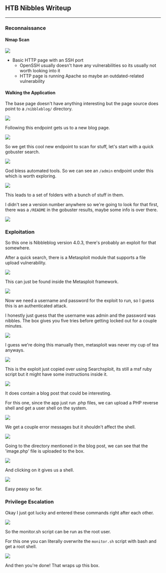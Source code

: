 ## HTB Nibbles Writeup
---

### Reconnaissance

#### Nmap Scan

![](/docs/images/nibbles/nibbles1.png)

- Basic HTTP page with an SSH port
    - OpenSSH usually doesn't have any vulnerabilities so its usually not worth looking into it
    - HTTP page is running Apache so maybe an outdated-related vulnerability



#### Walking the Application

The base page doesn't have anything interesting but the page source does point to a `/nibbleblog/` directory.

![](/docs/images/nibbles/nibbles2.png)

Following this endpoint gets us to a new blog page.


![](/docs/images/nibbles/nibbles3.png)

So we get this cool new endpoint to scan for stuff, let's start with a quick gobuster search.

![](/docs/images/nibbles/nibbles4.png)

God bless automated tools. So we can see an `/admin` endpoint under this which is worth exploring.


![](/docs/images/nibbles/nibbles5.png)

This leads to a set of folders with a bunch of stuff in them.

I didn't see a version number anywhere so we're going to look for that first, there was a `/README` in the gobuster results, maybe some info is over there.

![](/docs/images/nibbles/nibbles6.png)

### Exploitation

So this one is Nibbleblog version 4.0.3, there's probably an exploit for that somewhere. 

After a quick search, there is a Metasploit module that supports a file upload vulnerability.

![](/docs/images/nibbles/nibbles7.png)

This can just be found inside the Metasploit framework.


![](/docs/images/nibbles/nibbles8.png)

Now we need a username and password for the exploit to run, so I guess this is an authenticated attack.

I honestly just guess that the username was admin and the password was nibbles. The box gives you five tries before getting locked out for a couple minutes.


![](/docs/images/nibbles/nibbles9.png)

I guess we're doing this manually then, metasploit was never my cup of tea anyways.

![](/docs/images/nibbles/nibbles10.png)

This is the exploit just copied over using Searchsploit, its still a msf ruby script but it might have some instructions inside it. 

![](/docs/images/nibbles/nibbles11.png)

It does contain a blog post that could be interesting.

For this one, since the app just run .php files, we can upload a PHP reverse shell and get a user shell on the system.

![](/docs/images/nibbles/nibbles12.png)

We get a couple error messages but it shouldn't affect the shell.


![](/docs/images/nibbles/nibbles13.png)

Going to the directory mentioned in the blog post, we can see that the 'image.php' file is uploaded to the box.

![](/docs/images/nibbles/nibbles14.png)

And clicking on it gives us a shell. 

![](/docs/images/nibbles/nibbles15.png)

Easy peasy so far.


### Privilege Escalation

Okay I just got lucky and entered these commands right after each other.

![](/docs/images/nibbles/nibbles16.png)


So the monitor.sh script can be run as the root user.

For this one you can literally overwrite the `monitor.sh` script with bash and get a root shell.


![](/docs/images/nibbles/nibbles17.png)

And then you're done! That wraps up this box.








